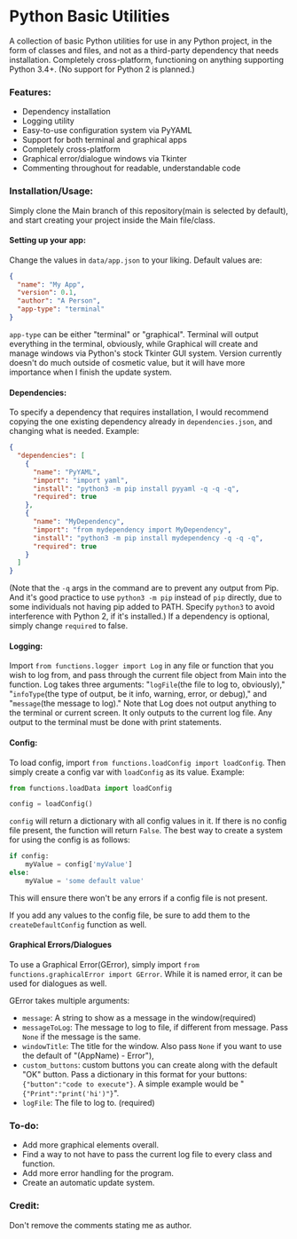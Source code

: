 # Python Basic Utilities
A collection of basic Python utilities for use in any Python project, in the form of
classes and files, and not as a third-party dependency that needs installation.
Completely cross-platform, functioning on anything supporting Python 3.4+. (No support for
Python 2 is planned.)

### Features:
- Dependency installation
- Logging utility
- Easy-to-use configuration system via PyYAML
- Support for both terminal and graphical apps
- Completely cross-platform
- Graphical error/dialogue windows via Tkinter
- Commenting throughout for readable, understandable code

### Installation/Usage:

Simply clone the Main branch of this repository(main is selected by default), and start
creating your project inside the Main file/class.

#### Setting up your app:
Change the values in `data/app.json` to your liking. Default values are:
```json
{
  "name": "My App",
  "version": 0.1,
  "author": "A Person",
  "app-type": "terminal"
}
```
`app-type` can be either "terminal" or "graphical". Terminal will output everything
in the terminal, obviously, while Graphical will create and manage windows via Python's
stock Tkinter GUI system. Version currently doesn't do much outside of cosmetic value,
but it will have more importance when I finish the update system.

#### Dependencies:
To specify a dependency that requires installation, I would recommend copying the one
existing dependency already in `dependencies.json`, and changing what is needed. Example:
```json
{
  "dependencies": [
    {
      "name": "PyYAML",
      "import": "import yaml",
      "install": "python3 -m pip install pyyaml -q -q -q",
      "required": true
    },
    {
      "name": "MyDependency",
      "import": "from mydependency import MyDependency",
      "install": "python3 -m pip install mydependency -q -q -q",
      "required": true
    }
  ]
}
```
(Note that the `-q` args in the command are to prevent any output from Pip.
And it's good practice to use `python3 -m pip` instead of `pip` directly, due to some
individuals not having pip added to PATH. Specify `python3` to avoid interference with
Python 2, if it's installed.) If a dependency is optional, simply change `required` to
false.

#### Logging:
Import `from functions.logger import Log` in any file or function that you wish to
log from, and pass through the current file object from Main into the function. Log
takes three arguments: "`logFile`(the file to log to, obviously)," "`infoType`(the
type of output, be it info, warning, error, or debug)," and "`message`(the message to
log)." Note that Log does not output anything to the terminal or current screen. It
only outputs to the current log file. Any output to the terminal must be done with
print statements.

#### Config:
To load config, import `from functions.loadConfig import loadConfig`. Then simply create
a config var with `loadConfig` as its value. Example:

```python
from functions.loadData import loadConfig

config = loadConfig()
```
`config` will return a dictionary with all config values in it. If there is no config
file present, the function will return `False`. The best way to create a system for
using the config is as follows:
```python
if config:
    myValue = config['myValue']
else:
    myValue = 'some default value'
```
This will ensure there won't be any errors if a config file is not present.

If you add any values to the config file, be sure to add them to the
`createDefaultConfig` function as well.

#### Graphical Errors/Dialogues
To use a Graphical Error(GError), simply import `from functions.graphicalError import
GError`. While it is named error, it can be used for dialogues as well.

GError takes multiple arguments:
- `message`: A string to show as a message in the window(required)
- `messageToLog`: The message to log to file, if different from message. Pass `None`
if the message is the same.
- `windowTitle`: The title for the window. Also pass `None` if you want to use the
default of "(AppName) - Error"),
- `custom_buttons`: custom buttons you can create along with the default "OK" button.
Pass a dictionary in this format for your buttons:`{"button":"code to execute"}`.
A simple example would be "`{"Print":"print('hi')"}`".
- `logFile`: The file to log to. (required)

### To-do:
- Add more graphical elements overall.
- Find a way to not have to pass the current log file to every class and function.
- Add more error handling for the program.
- Create an automatic update system.

### Credit:
Don't remove the comments stating me as author.
